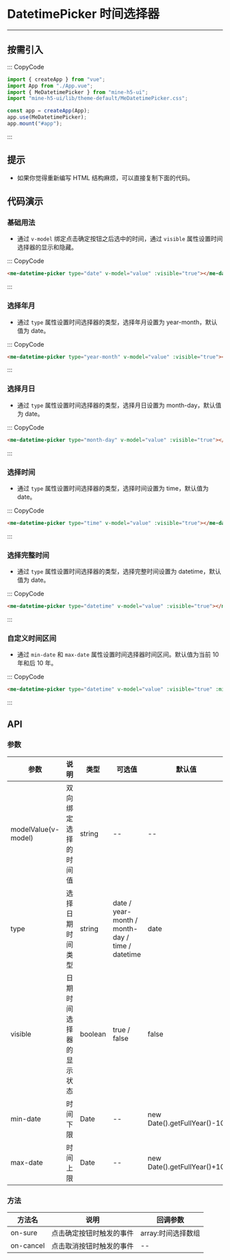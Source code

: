 # DatetimePicker 时间选择器

---

## 按需引入

::: CopyCode

```JavaScript
import { createApp } from "vue";
import App from "./App.vue";
import { MeDatetimePicker } from "mine-h5-ui";
import "mine-h5-ui/lib/theme-default/MeDatetimePicker.css";

const app = createApp(App);
app.use(MeDatetimePicker);
app.mount("#app");
```

:::

## 提示

- 如果你觉得重新编写 HTML 结构麻烦，可以直接复制下面的代码。

## 代码演示

### 基础用法

- 通过 `v-model` 绑定点击确定按钮之后选中的时间，通过 `visible` 属性设置时间选择器的显示和隐藏。

::: CopyCode

```HTML
<me-datetime-picker type="date" v-model="value" :visible="true"></me-datetime-picker>
```

:::

### 选择年月

- 通过 `type` 属性设置时间选择器的类型，选择年月设置为 year-month，默认值为 date。

::: CopyCode

```HTML
<me-datetime-picker type="year-month" v-model="value" :visible="true"></me-datetime-picker>
```

:::

### 选择月日

- 通过 `type` 属性设置时间选择器的类型，选择月日设置为 month-day，默认值为 date。

::: CopyCode

```HTML
<me-datetime-picker type="month-day" v-model="value" :visible="true"></me-datetime-picker>
```

:::

### 选择时间

- 通过 `type` 属性设置时间选择器的类型，选择时间设置为 time，默认值为 date。

::: CopyCode

```HTML
<me-datetime-picker type="time" v-model="value" :visible="true"></me-datetime-picker>
```

:::

### 选择完整时间

- 通过 `type` 属性设置时间选择器的类型，选择完整时间设置为 datetime，默认值为 date。

::: CopyCode

```HTML
<me-datetime-picker type="datetime" v-model="value" :visible="true"></me-datetime-picker>
```

:::

### 自定义时间区间

- 通过 `min-date` 和 `max-date` 属性设置时间选择器时间区间。默认值为当前 10 年和后 10 年。

::: CopyCode

```HTML
<me-datetime-picker type="datetime" v-model="value" :visible="true" :min-date="" :max-date="" ></me-datetime-picker>
```

:::

## API

### 参数

| 参数                | 说明                     | 类型    | 可选值                                          | 默认值                      |
|---------------------|--------------------------|---------|-------------------------------------------------|-----------------------------|
| modelValue(v-model) | 双向绑定选择的时间值     | string  | --                                              | --                          |
| type                | 选择日期时间类型         | string  | date / year-month / month-day / time / datetime | date                        |
| visible             | 日期时间选择器的显示状态 | boolean | true / false                                    | false                       |
| min-date            | 时间下限                 | Date    | --                                              | new Date().getFullYear()-10 |
| max-date            | 时间上限                 | Date    | --                                              | new Date().getFullYear()+10 |

### 方法

| 方法名    | 说明                     | 回调参数           |
|-----------|--------------------------|--------------------|
| on-sure   | 点击确定按钮时触发的事件 | array:时间选择数组 |
| on-cancel | 点击取消按钮时触发的事件 | --                 |
